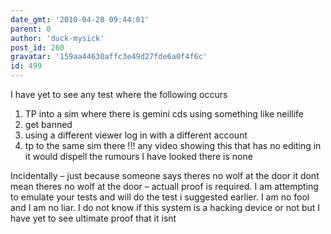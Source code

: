 ```yaml
---
date_gmt: '2010-04-28 09:44:01'
parent: 0
author: 'duck-mysick'
post_id: 260
gravatar: '159aa44630affc3e49d27fde6a0f4f6c'
id: 499
---
```


I have yet to see any test where the following occurs
1) TP into a sim where there is gemini cds using something like neillife
2) get banned
3) using a different viewer log in with a different account 
4) tp to the same sim
there !!! any video showing this that has no editing in it would dispell the rumours I have looked there is none

Incidentally – just because someone says theres no wolf at the door it dont mean theres no wolf at the door – actuall proof is required. I am attempting to emulate your tests and will do the test i suggested earlier. I am no fool and I am no liar. I do not know if this system is a hacking device or not but I have yet to see ultimate proof that it isnt